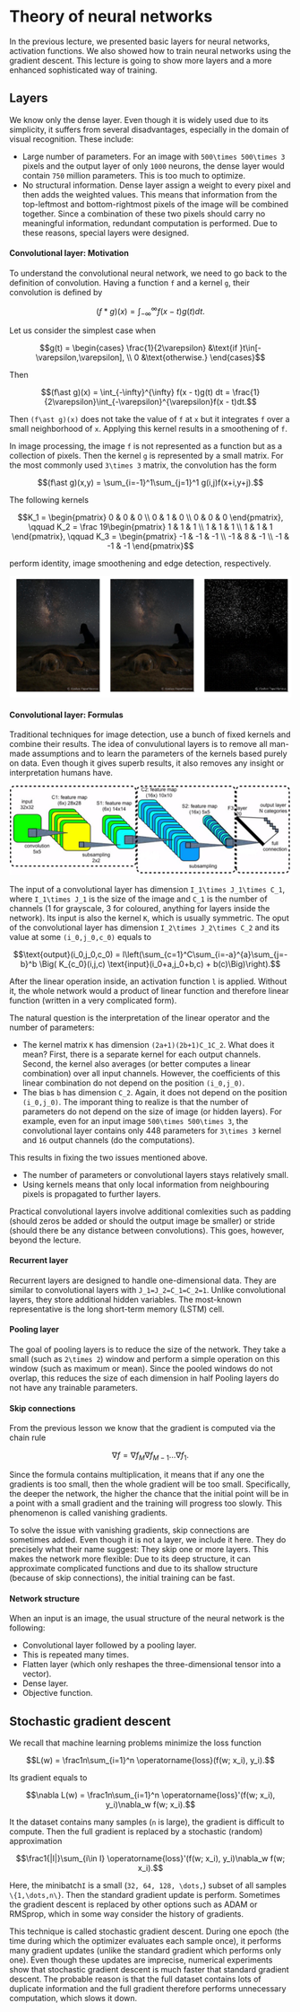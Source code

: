 # Theory of neural networks

In the previous lecture, we presented basic layers for neural networks, activation functions. We also showed how to train neural networks using the gradient descent. This lecture is going to show more layers and a more enhanced sophisticated way of training.
## Layers

We know only the dense layer. Even though it is widely used due to its simplicity, it suffers from several disadvantages, especially in the domain of visual recognition. These include:
- Large number of parameters. For an image with ``500\times 500\times 3`` pixels and the output layer of only ``1000`` neurons, the dense layer would contain ``750`` million parameters. This is too much to optimize.
- No structural information. Dense layer assign a weight to every pixel and then adds the weighted values. This means that information from the top-leftmost and bottom-rightmost pixels of the image will be combined together. Since a combination of these two pixels should carry no meaningful information, redundant computation is performed.
Due to these reasons, special layers were designed.

#### Convolutional layer: Motivation

To understand the convolutional neural network, we need to go back to the definition of convolution. Having a function ``f`` and  a kernel ``g``, their convolution is defined by
```math
(f\ast g)(x) = \int_{-\infty}^{\infty} f(x - t)g(t) dt.
```
Let us consider the simplest case when
```math
g(t) = \begin{cases} \frac{1}{2\varepsilon} &\text{if }t\in[-\varepsilon,\varepsilon], \\ 0 &\text{otherwise.} \end{cases}
```
Then 
```math
(f\ast g)(x) = \int_{-\infty}^{\infty} f(x - t)g(t) dt = \frac{1}{2\varepsilon}\int_{-\varepsilon}^{\varepsilon}f(x - t)dt.
```
Then ``(f\ast g)(x)`` does not take the value of ``f`` at ``x`` but it integrates ``f`` over a small neighborhood of ``x``. Applying this kernel results in a smoothening of ``f``.  

In image processing, the image ``f`` is not represented as a function but as a collection of pixels. Then the kernel ``g`` is represented by a small matrix. For the most commonly used ``3\times 3`` matrix, the convolution has the form
```math
(f\ast g)(x,y) = \sum_{i=-1}^1\sum_{j=1}^1 g(i,j)f(x+i,y+j).
``` 

The following kernels
```math
K_1 = \begin{pmatrix} 0 & 0 & 0 \\ 0 & 1 & 0 \\ 0 & 0 & 0 \end{pmatrix}, \qquad
K_2 = \frac 19\begin{pmatrix} 1 & 1 & 1 \\ 1 & 1 & 1 \\ 1 & 1 & 1 \end{pmatrix}, \qquad
K_3 = \begin{pmatrix} -1 & -1 & -1 \\ -1 & 8 & -1 \\ -1 & -1 & -1 \end{pmatrix}
```
perform identity, image smoothening and edge detection, respectively.

![](turtles.png)

#### Convolutional layer: Formulas

Traditional techniques for image detection, use a bunch of fixed kernels and combine their results. The idea of convulutional layers is to remove all man-made assumptions and to learn the parameters of the kernels based purely on data. Even though it gives superb results, it also removes any insight or interpretation humans have. 

![](nn.png)

The input of a convolutional layer has dimension ``I_1\times J_1\times C_1``, where ``I_1\times J_1`` is the size of the image and ``C_1`` is the number of channels (1 for grayscale, 3 for coloured, anything for layers inside the network). Its input is also the kernel ``K``, which is usually symmetric. The oput of the convolutional layer has dimension ``I_2\times J_2\times C_2`` and its value at some ``(i_0,j_0,c_0)`` equals to
```math
\text{output}(i_0,j_0,c_0) = l\left(\sum_{c=1}^C\sum_{i=-a}^{a}\sum_{j=-b}^b \Big( K_{c_0}(i,j,c) \text{input}(i_0+a,j_0+b,c) + b(c)\Big)\right).
```
After the linear operation inside, an activation function ``l`` is applied. Without it, the whole network would a product of linear function and therefore linear function (written in a very complicated form).

The natural question is the interpretation of the linear operator and the number of parameters:
- The kernel matrix ``K`` has dimension ``(2a+1)(2b+1)C_1C_2``. What does it mean? First, there is a separate kernel for each output channels. Second, the kernel also averages (or better computes a linear combination) over all input channels. However, the coefficients of this linear combination do not depend on the position ``(i_0,j_0)``. 
- The bias ``b`` has dimension ``C_2``. Again, it does not depend on the position ``(i_0,j_0)``.
The imporant thing to realize is that the number of parameters do not depend on the size of image (or hidden layers). For example, even for an input image ``500\times 500\times 3``, the convolutional layer contains only 448 parameters for ``3\times 3`` kernel and ``16`` output channels (do the computations).

This results in fixing the two issues mentioned above.
- The number of parameters or convolutional layers stays relatively small.
- Using kernels means that only local information from neighbouring pixels is propagated to further layers.

Practical convolutional layers involve additional comlexities such as padding (should zeros be added or should the output image be smaller) or stride (should there be any distance between convolutions). This goes, however, beyond the lecture.


#### Recurrent layer

Recurrent layers are designed to handle one-dimensional data. They are similar to convolutional layers with ``J_1=J_2=C_1=C_2=1``. Unlike convolutional layers, they store additional hidden variables. The most-known representative is the long short-term memory (LSTM) cell.


#### Pooling layer

The goal of pooling layers is to reduce the size of the network. They take a small (such as ``2\times 2``) window and perform a simple operation on this window (such as maximum or mean). Since the pooled windows do not overlap, this reduces the size of each dimension in half Pooling layers do not have any trainable parameters. 

#### Skip connections

From the previous lesson we know that the gradient is computed via the chain rule
```math
\nabla f = \nabla f_M\nabla f_{M-1}\dots\nabla f_1.
```
Since the formula contains multiplication, it means that if any one the gradients is too small, then the whole gradient will be too small. Specifically, the deeper the network, the higher the chance that the initial point will be in a point with a small gradient and the training will progress too slowly. This phenomenon is called vanishing gradients.

To solve the issue with vanishing gradients, skip connections are sometimes added. Even though it is not a layer, we include it here. They do precisely what their name suggest: They skip one or more layers. This makes the network more flexible: Due to its deep structure, it can approximate complicated functions and due to its shallow structure (because of skip connections), the initial training can be fast.

#### Network structure

When an input is an image, the usual structure of the neural network is the following:
- Convolutional layer followed by a pooling layer.
- This is repeated many times.
- Flatten layer (which only reshapes the three-dimensional tensor into a vector).
- Dense layer.
- Objective function.

## Stochastic gradient descent

We recall that machine learning problems minimize the loss function
```math
L(w) = \frac1n\sum_{i=1}^n \operatorname{loss}(f(w; x_i), y_i).
```
Its gradient equals to
```math
\nabla L(w) = \frac1n\sum_{i=1}^n \operatorname{loss}'(f(w; x_i), y_i)\nabla_w f(w; x_i).
```
It the dataset contains many samples (``n`` is large), the gradient is difficult to compute. Then the full gradient is replaced by a stochastic (random) approximation
```math
\frac1{|I|}\sum_{i\in I} \operatorname{loss}'(f(w; x_i), y_i)\nabla_w f(w; x_i).
```
Here, the minibatch``I`` is a small (``32, 64, 128, \dots,``) subset of all samples ``\{1,\dots,n\}``. Then the standard gradient update is perform. Sometimes the gradient descent is replaced by other options such as ADAM or RMSprop, which in some way consider the history of gradients.

This technique is called stochastic gradient descent. During one epoch (the time during which the optimizer evaluates each sample once), it performs many gradient updates (unlike the standard gradient which performs only one). Even though these updates are imprecise, numerical experiments show that stochastic gradient descent is much faster that standard gradient descent. The probable reason is that the full dataset contains lots of duplicate information and the full gradient therefore performs unnecessary computation, which slows it down.  
